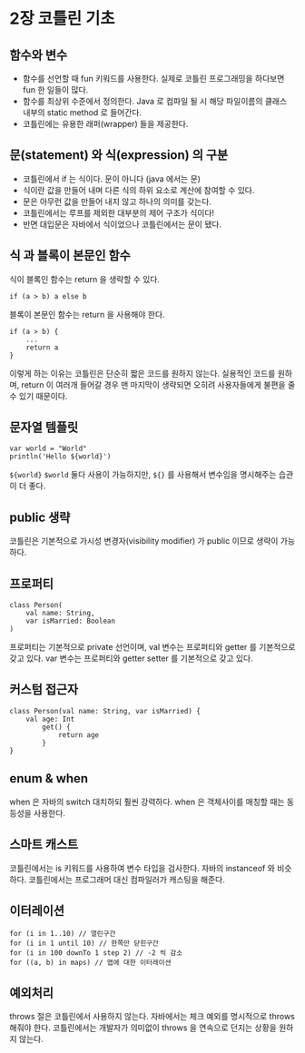 # 2장 코틀린 기초

## 함수와 변수
- 함수를 선언할 때 fun 키워드를 사용한다. 실제로 코틀린 프로그래밍을 하다보면 fun 한 일들이 많다.
- 함수를 최상위 수준에서 정의한다. Java 로 컴파일 될 시 해당 파일이름의 클래스 내부의 static method 로 들어간다.
- 코틀린에는 유용한 래퍼(wrapper) 들을 제공한다.

## 문(statement) 와 식(expression) 의 구분
- 코틀린에서 if 는 식이다. 문이 아니다 (java 에서는 문)
- 식이란 값을 만들어 내며 다른 식의 하위 요소로 계산에 참여할 수 있다.
- 문은 아무런 값을 만들어 내지 않고 하나의 의미를 갖는다.
- 코틀린에서는 루프를 제외한 대부분의 제어 구조가 식이다!
- 반면 대입문은 자바에서 식이었으나 코틀린에서는 문이 됐다.

## 식 과 블록이 본문인 함수
식이 블록인 함수는 return 을 생략할 수 있다.
```
if (a > b) a else b
```
블록이 본문인 함수는 return 을 사용해야 한다.
```
if (a > b) {
	...
	return a
}
```
이렇게 하는 이유는 코틀린은 단순히 짧은 코드를 원하지 않는다. 실용적인 코드를 원하며, return 이 여러개 들어갈 경우 맨 마지막이 생략되면 오히려 사용자들에게 불편을 줄 수 있기 때문이다.

## 문자열 템플릿
```
var world = "World"
println('Hello ${world}')
```
`${world}` `$world` 둘다 사용이 가능하지만, `${}` 를 사용해서 변수임을 명시해주는 습관이 더 좋다.

## public 생략
코틀린은 기본적으로 가시성 변경자(visibility modifier) 가 public 이므로 생략이 가능하다.

## 프로퍼티
```
class Person(
	val name: String, 
	var isMarried: Boolean
)
```
프로퍼티는 기본적으로 private 선언이며,
val 변수는 프로퍼티와 getter 를 기본적으로 갖고 있다.
var 변수는 프로퍼티와 getter setter 를 기본적으로 갖고 있다.

## 커스텀 접근자
```
class Person(val name: String, var isMarried) {
	val age: Int
		get() {
			return age	
		}
}
```

## enum & when
when 은 자바의 switch 대치하되 훨씬 강력하다.
when 은 객체사이를 매칭할 때는 동등성을 사용한다.

## 스마트 캐스트
코틀린에서는 is 키워드를 사용하여 변수 타입을 검사한다. 자바의 instanceof 와 비슷하다. 코틀린에서는 프로그래머 대신 컴파일러가 캐스팅을 해준다.

## 이터레이션
```
for (i in 1..10) // 열린구간
for (i in 1 until 10) // 한쪽만 닫힌구간
for (i in 100 downTo 1 step 2) // -2 씩 감소
for ((a, b) in maps) // 맵에 대한 이터레이션
```

## 예외처리
throws 절은 코틀린에서 사용하지 않는다. 자바에서는 체크 예외를 명시적으로 throws 해줘야 한다. 코틀린에서는 개발자가 의미없이 throws 을 연속으로 던지는 상황을 원하지 않는다. 